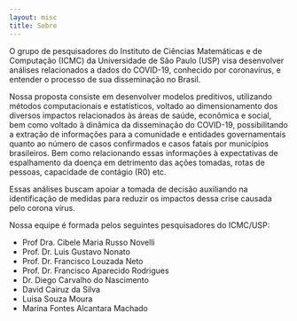 ```yaml
---
layout: misc
title: Sobre
---
```


O grupo de pesquisadores do Instituto de Ciências Matemáticas e de Computação (ICMC) da Universidade de São Paulo (USP) visa desenvolver análises relacionados a dados do COVID-19, conhecido por coronavírus, e entender o processo de sua disseminação no Brasil.  

Nossa proposta consiste em desenvolver modelos preditivos, utilizando métodos computacionais e estatísticos, voltado ao dimensionamento dos diversos impactos relacionados às áreas de saúde, econômica e social, bem como voltado à dinâmica da disseminação do COVID-19, possibilitando a extração de informações para a comunidade e entidades governamentais quanto ao número de casos confirmados e casos fatais por municípios brasileiros. Bem como relacionando essas informações à expectativas de espalhamento da doença em detrimento das ações tomadas, rotas de pessoas, capacidade de contágio (R0) etc.  

Essas análises buscam apoiar a tomada de decisão auxiliando na identificação de medidas para reduzir os impactos dessa crise causada pelo corona vírus.  

Nossa equipe é formada pelos seguintes pesquisadores do ICMC/USP:  

* Prof Dra. Cibele Maria Russo Novelli
* Prof. Dr. Luis Gustavo Nonato
* Prof. Dr. Francisco Louzada Neto
* Prof. Dr. Francisco Aparecido Rodrigues
* Dr. Diego Carvalho do Nascimento
* David Cairuz da Silva
* Luisa Souza Moura
* Marina Fontes Alcantara Machado
